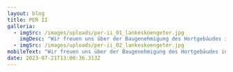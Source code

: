 ```yaml
---
layout: blog
title: PER II
galleria:
  - imgSrc: /images/uploads/per-ii_01_lankeskoengeter.jpg
    imgDesc: "Wir freuen uns über der Baugenehmigung des Hortgebäudes in Perwenitz. "
  - imgSrc: /images/uploads/per-ii_02_lankeskoengeter.jpg
mobileText: "Wir freuen uns über der Baugenehmigung des Hortgebäudes in Perwenitz. "
date: 2023-07-21T13:00:36.313Z
---
```

